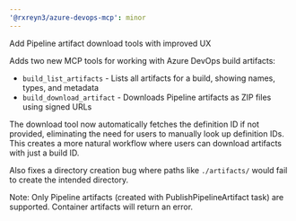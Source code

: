 ```yaml
---
'@rxreyn3/azure-devops-mcp': minor
---
```


Add Pipeline artifact download tools with improved UX

Adds two new MCP tools for working with Azure DevOps build artifacts:

- `build_list_artifacts` - Lists all artifacts for a build, showing names, types, and metadata
- `build_download_artifact` - Downloads Pipeline artifacts as ZIP files using signed URLs

The download tool now automatically fetches the definition ID if not provided, eliminating the need for users to manually look up definition IDs. This creates a more natural workflow where users can download artifacts with just a build ID.

Also fixes a directory creation bug where paths like `./artifacts/` would fail to create the intended directory.

Note: Only Pipeline artifacts (created with PublishPipelineArtifact task) are supported. Container artifacts will return an error.